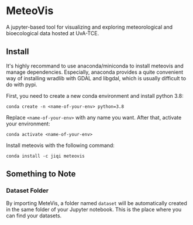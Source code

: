 # MeteoVis
A jupyter-based tool for visualizing and exploring meteorological and bioecological data hosted at UvA-TCE.

## Install
It's highly recommand to use anaconda/miniconda to install meteovis and manage dependencies. Especially, anaconda provides a quite convenient way of installing wradlib with GDAL and libgdal, which is usually difficult to do with pypi. 

First, you need to create a new conda environment and install python 3.8:

```console
conda create -n <name-of-your-env> python=3.8
```

Replace ```<name-of-your-env>``` with any name you want. After that, activate your environment:

```console
conda activate <name-of-your-env>
```

Install meteovis with the following command:

```console
conda install -c jiqi meteovis
```

## Something to Note

### Dataset Folder
By importing MeteVis, a folder named ```dataset``` will be automatically created in the same folder of your Jupyter notebook. This is the place where you can find your datasets.